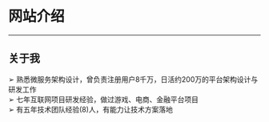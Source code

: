 # 网站介绍

---

## 关于我

➢ 熟悉微服务架构设计，曾负责注册用户8千万，日活约200万的平台架构设计与研发工作 <br/>
➢ 七年互联网项目研发经验，做过游戏、电商、金融平台项目<br/>
➢ 有五年技术团队经验(8)人，有能力让技术方案落地<br/>

